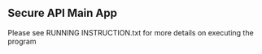## Secure API Main App

Please see RUNNING INSTRUCTION.txt for more details on executing the program
